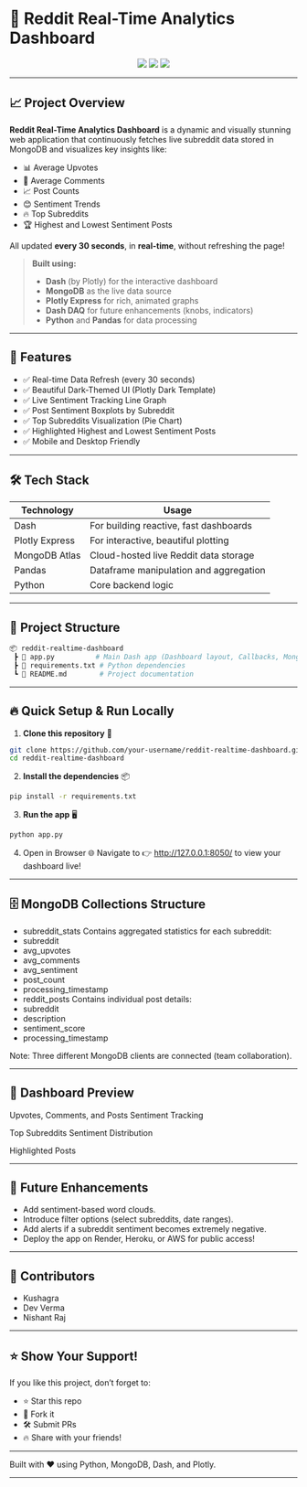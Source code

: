 # 🚀 Reddit Real-Time Analytics Dashboard

<div align="center">
  <img src="https://img.shields.io/badge/Built%20With-Dash%20%26%20Plotly-FF5700?style=for-the-badge&logo=plotly" />
  <img src="https://img.shields.io/badge/MongoDB-RealTime%20Data-47A248?style=for-the-badge&logo=mongodb" />
  <img src="https://img.shields.io/badge/Status-Active-brightgreen?style=for-the-badge" />
</div>

---

## 📈 Project Overview

**Reddit Real-Time Analytics Dashboard** is a dynamic and visually stunning web application that continuously fetches live subreddit data stored in MongoDB and visualizes key insights like:

- 📊 Average Upvotes
- 💬 Average Comments
- 📈 Post Counts
- 😊 Sentiment Trends
- 🔥 Top Subreddits
- 🏆 Highest and Lowest Sentiment Posts

All updated **every 30 seconds**, in **real-time**, without refreshing the page!

> **Built using:**
> - **Dash** (by Plotly) for the interactive dashboard
> - **MongoDB** as the live data source
> - **Plotly Express** for rich, animated graphs
> - **Dash DAQ** for future enhancements (knobs, indicators)
> - **Python** and **Pandas** for data processing

---

## 🎯 Features

- ✅ Real-time Data Refresh (every 30 seconds)
- ✅ Beautiful Dark-Themed UI (Plotly Dark Template)
- ✅ Live Sentiment Tracking Line Graph
- ✅ Post Sentiment Boxplots by Subreddit
- ✅ Top Subreddits Visualization (Pie Chart)
- ✅ Highlighted Highest and Lowest Sentiment Posts
- ✅ Mobile and Desktop Friendly

---

## 🛠️ Tech Stack

| Technology         | Usage                                |
|---------------------|--------------------------------------|
| Dash                | For building reactive, fast dashboards |
| Plotly Express      | For interactive, beautiful plotting |
| MongoDB Atlas       | Cloud-hosted live Reddit data storage |
| Pandas              | Dataframe manipulation and aggregation |
| Python              | Core backend logic |

---

## 📂 Project Structure

```bash
📦 reddit-realtime-dashboard
 ┣ 📜 app.py          # Main Dash app (Dashboard layout, Callbacks, MongoDB integration)
 ┣ 📜 requirements.txt # Python dependencies
 ┗ 📜 README.md        # Project documentation
```

---

## 🔥 Quick Setup & Run Locally

1. **Clone this repository** 🚀

```bash
git clone https://github.com/your-username/reddit-realtime-dashboard.git
cd reddit-realtime-dashboard
```

2. **Install the dependencies** 📦

```bash
pip install -r requirements.txt
```

3. **Run the app** 🖥️

```bash
python app.py
```

4.	Open in Browser 🌐
Navigate to 👉 http://127.0.0.1:8050/ to view your dashboard live!

---

## 🗄️ MongoDB Collections Structure
- subreddit_stats
Contains aggregated statistics for each subreddit:
- subreddit
- avg_upvotes
- avg_comments
- avg_sentiment
- post_count
- processing_timestamp
- reddit_posts
Contains individual post details:
- subreddit
- description
- sentiment_score
- processing_timestamp

Note: Three different MongoDB clients are connected (team collaboration).

---

## 🎨 Dashboard Preview

Upvotes, Comments, and Posts	Sentiment Tracking
	

Top Subreddits	Sentiment Distribution
	

Highlighted Posts


---

## 📌 Future Enhancements
- Add sentiment-based word clouds.
- Introduce filter options (select subreddits, date ranges).
- Add alerts if a subreddit sentiment becomes extremely negative.
- Deploy the app on Render, Heroku, or AWS for public access!

---

## 🤝 Contributors
- Kushagra 
- Dev Verma
- Nishant Raj

---

## ⭐ Show Your Support!

If you like this project, don’t forget to:
- ⭐ Star this repo
- 🍴 Fork it
- 🛠️ Submit PRs
- 🔥 Share with your friends!

---

Built with ❤️ using Python, MongoDB, Dash, and Plotly.

---
